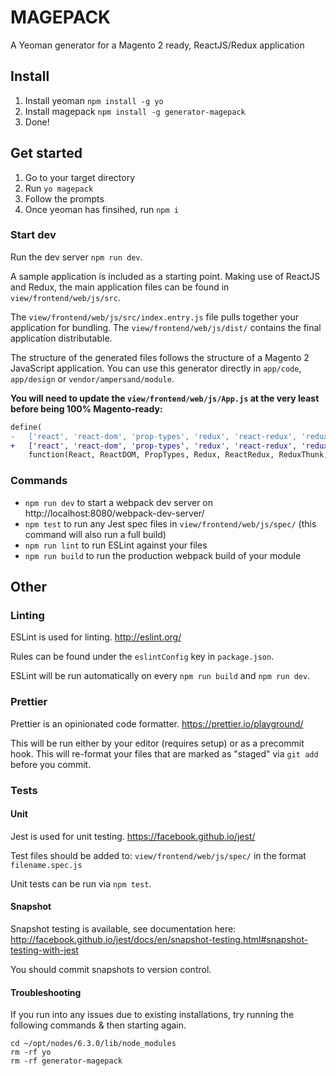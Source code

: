 # MAGEPACK

A Yeoman generator for a Magento 2 ready, ReactJS/Redux application

## Install

1. Install yeoman `npm install -g yo`
2. Install magepack `npm install -g generator-magepack`
3. Done!

## Get started

1. Go to your target directory
2. Run `yo magepack`
3. Follow the prompts
4. Once yeoman has finsihed, run `npm i`

### Start dev

Run the dev server `npm run dev`.

A sample application is included as a starting point. Making use of ReactJS and Redux, the main application files can be found in `view/frontend/web/js/src`.

The `view/frontend/web/js/src/index.entry.js` file pulls together your application for bundling. The `view/frontend/web/js/dist/` contains the final application distributable.

The structure of the generated files follows the structure of a Magento 2 JavaScript application. You can use this generator directly in `app/code`, `app/design` or `vendor/ampersand/module`. 

**You will need to update the `view/frontend/web/js/App.js` at the very least before being 100% Magento-ready:**

```diff
define(
-   ['react', 'react-dom', 'prop-types', 'redux', 'react-redux', 'redux-thunk', 'app.min'], 
+   ['react', 'react-dom', 'prop-types', 'redux', 'react-redux', 'redux-thunk', 'Vendor_Module/js/dist/app.min'], 
    function(React, ReactDOM, PropTypes, Redux, ReactRedux, ReduxThunk, ReactApp) {
```

### Commands

* `npm run dev` to start a webpack dev server on http://localhost:8080/webpack-dev-server/
* `npm test` to run any Jest spec files in `view/frontend/web/js/spec/` (this command will also run a full build)
* `npm run lint` to run ESLint against your files
* `npm run build` to run the production webpack build of your module


## Other

### Linting
 
ESLint is used for linting. http://eslint.org/

Rules can be found under the `eslintConfig` key in `package.json`.

ESLint will be run automatically on every `npm run build` and `npm run dev`.


### Prettier

Prettier is an opinionated code formatter. https://prettier.io/playground/

This will be run either by your editor (requires setup) or as a precommit hook. This will re-format your files that are marked as "staged" via `git add` before you commit.


### Tests

#### Unit

Jest is used for unit testing. https://facebook.github.io/jest/

Test files should be added to: `view/frontend/web/js/spec/` in the format `filename.spec.js`

Unit tests can be run via `npm test`.

#### Snapshot

Snapshot testing is available, see documentation here: http://facebook.github.io/jest/docs/en/snapshot-testing.html#snapshot-testing-with-jest

You should commit snapshots to version control.


#### Troubleshooting

If you run into any issues due to existing installations, try running the following commands & then starting again.

```
cd ~/opt/nodes/6.3.0/lib/node_modules
rm -rf yo
rm -rf generator-magepack
```


